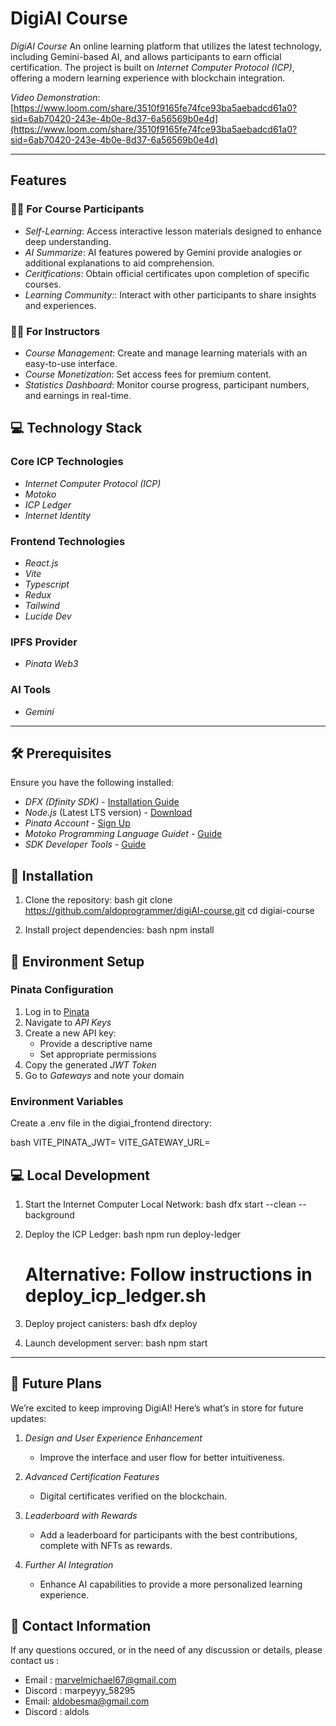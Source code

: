 # DigiAI Course

*DigiAI Course* 
An online learning platform that utilizes the latest technology, including Gemini-based AI, and allows participants to earn official certification. The project is built on *Internet Computer Protocol (ICP)*, offering a modern learning experience with blockchain integration.

*Video Demonstration*: [https://www.loom.com/share/3510f9165fe74fce93ba5aebadcd61a0?sid=6ab70420-243e-4b0e-8d37-6a56569b0e4d](https://www.loom.com/share/3510f9165fe74fce93ba5aebadcd61a0?sid=6ab70420-243e-4b0e-8d37-6a56569b0e4d)

---

## Features

### 👨‍🎓 For Course Participants  
- *Self-Learning*: Access interactive lesson materials designed to enhance deep understanding.
- *AI Summarize*: AI features powered by Gemini provide analogies or additional explanations to aid comprehension.
- *Ceritfications*: Obtain official certificates upon completion of specific courses.
- *Learning Community:*: Interact with other participants to share insights and experiences.

### 👨‍🏫 For Instructors  
- *Course Management*: Create and manage learning materials with an easy-to-use interface.
- *Course Monetization*: Set access fees for premium content.
- *Statistics Dashboard*: Monitor course progress, participant numbers, and earnings in real-time.

## 💻 Technology Stack  

### Core ICP Technologies  
- *Internet Computer Protocol (ICP)* 
- *Motoko*
- *ICP Ledger*
- *Internet Identity*

### Frontend Technologies 
- *React.js*
- *Vite* 
- *Typescript*
- *Redux*
- *Tailwind*
- *Lucide Dev*

### IPFS Provider
- *Pinata Web3*

### AI Tools
- *Gemini*

---

## 🛠️ Prerequisites

Ensure you have the following installed:

- *DFX (Dfinity SDK)* - [Installation Guide](https://internetcomputer.org/docs/current/developer-docs/getting-started/install)
- *Node.js* (Latest LTS version) - [Download](https://nodejs.org/)
- *Pinata Account* - [Sign Up](https://pinata.cloud/)
- *Motoko Programming Language Guidet* - [Guide](https://internetcomputer.org/docs/current/motoko/main/motoko)
- *SDK Developer Tools* - [Guide](https://internetcomputer.org/docs/current/developer-docs/setup/install)

## 🚀 Installation

1. Clone the repository:
   bash
   git clone https://github.com/aldoprogrammer/digiAI-course.git
   cd digiai-course
   

2. Install project dependencies:
   bash
   npm install
   

## 🔐 Environment Setup

### Pinata Configuration

1. Log in to [Pinata](https://pinata.cloud/)
2. Navigate to *API Keys*
3. Create a new API key:
   - Provide a descriptive name
   - Set appropriate permissions
4. Copy the generated *JWT Token*
5. Go to *Gateways* and note your domain

### Environment Variables

Create a .env file in the digiai_frontend directory:

bash
VITE_PINATA_JWT=<your-pinata-jwt>
VITE_GATEWAY_URL=<your-pinata-domain>


## 💻 Local Development

1. Start the Internet Computer Local Network:
   bash
   dfx start --clean --background
   

2. Deploy the ICP Ledger:
   bash
   npm run deploy-ledger
   # Alternative: Follow instructions in deploy_icp_ledger.sh
   

3. Deploy project canisters:
   bash
   dfx deploy
   

4. Launch development server:
   bash
   npm start
   
---

## 📅 Future Plans  

We’re excited to keep improving DigiAI! Here’s what’s in store for future updates:  

1. *Design and User Experience Enhancement*  
   - Improve the interface and user flow for better intuitiveness.

2. *Advanced Certification Features*  
   - Digital certificates verified on the blockchain.

3. *Leaderboard with Rewards*  
   - Add a leaderboard for participants with the best contributions, complete with NFTs as rewards. 

4. *Further AI Integration*  
   - Enhance AI capabilities to provide a more personalized learning experience.

## 📧 Contact Information
If any questions occured, or in the need of any discussion or details,
please contact us :
- Email : marvelmichael67@gmail.com
- Discord : marpeyyy_58295
- Email: aldobesma@gmail.com
- Discord : aldols